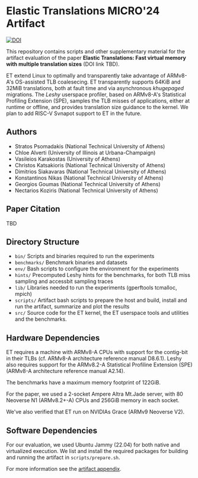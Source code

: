 Elastic Translations MICRO'24 Artifact
======================================

[![DOI](https://zenodo.org/badge/DOI/10.5281/zenodo.13621499.svg)](https://doi.org/10.5281/zenodo.13621499)

This repository contains scripts and other supplementary material for the artifact evaluation of the paper 
**Elastic Translations: Fast virtual memory with multiple translation sizes** (DOI link TBD).

ET extend Linux to optimally and transparently take advantage of ARMv8-A's OS-assisted TLB coalesecing. ET transparently supports 64KiB and 32MiB translations, both at fault time and via asynchronous *khugepaged* migrations. The *Leshy* userspace profiler, based on ARMv8-A's Statistical Profiling Extension (SPE), samples the TLB misses of applications, either at runtime or offline, and provides translation size guidance to the kernel. We plan to add RISC-V Svnapot support to ET in the future.

Authors
-------
 
 * Stratos Psomadakis (National Technical University of Athens)
 * Chloe Alverti (University of Illinois at Urbana-Champaign)
 * Vasileios Karakostas (University of Athens)
 * Christos Katsakioris (National Technical University of Athens)
 * Dimitrios Siakavaras (National Technical University of Athens)
 * Konstantinos Nikas (National Technical University of Athens)
 * Georgios Goumas (National Technical University of Athens)
 * Nectarios Koziris (National Technical University of Athens)

Paper Citation
--------------
TBD

Directory Structure
-------------------

 * `bin/` Scripts and binaries required to run the experiments
 * `benchmarks/` Benchmark binaries and datasets
 * `env/` Bash scripts to configure the environment for the experiments
 * `hints/` Precomputed Leshy hints for the benchmarks, for both TLB miss sampling and accessbit sampling traces
 * `lib/` Libraries needed to run the experiments (gperftools tcmalloc, mpich)
 * `scripts/` Artifact bash scripts to prepare the host and build, install and run the artifact, summarize and plot the results
 * `src/` Source code for the ET kernel, the ET userspace tools and utilities and the benchmarks.

Hardware Dependencies
---------------------
ET requires a machine with ARMv8-A CPUs with support for the contig-bit in 
their TLBs (cf.  ARMv8-A architecture reference manual D8.6.1). Leshy also
requires support for the ARMv8.2-A Statistical Profiline Extension (SPE)
(ARMv8-A architecture reference manual A2.14).

The benchmarks have a maximum memory footprint of 122GiB. 

For the paper, we used a 2-socket Ampere Altra Mt.Jade server, 
with 80 Neoverse N1 (ARMv8.2+-A) CPUs and 256GiB memory in each socket.

We've also verified that ET run on NVIDIAs Grace (ARMv9 Neoverse V2).

Software Dependencies
---------------------
For our evaluation, we used Ubuntu Jammy (22.04) for both native and
virtualized execution. We list and install the required packages for building
and running the artifact in `scripts/prepare.sh`.

For more information see the [artifact appendix](artifact-appendix.md).
